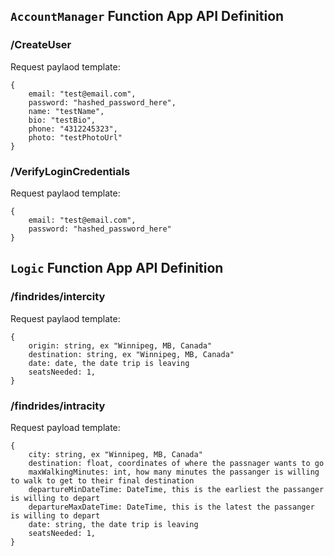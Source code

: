 ## `AccountManager` Function App API Definition

### /CreateUser
Request paylaod template:
```
{
    email: "test@email.com",
    password: "hashed_password_here",
    name: "testName",
    bio: "testBio",
    phone: "4312245323",
    photo: "testPhotoUrl"
}
```

### /VerifyLoginCredentials
Request paylaod template:
```
{
    email: "test@email.com",
    password: "hashed_password_here"
}
```

## `Logic` Function App API Definition

### /findrides/intercity
Request paylaod template:
```
{
    origin: string, ex "Winnipeg, MB, Canada"
    destination: string, ex "Winnipeg, MB, Canada"
    date: date, the date trip is leaving
    seatsNeeded: 1,
}
```

### /findrides/intracity
Request payload template:
```
{
    city: string, ex "Winnipeg, MB, Canada"
    destination: float, coordinates of where the passnager wants to go
    maxWalkingMinutes: int, how many minutes the passanger is willing to walk to get to their final destination
    departureMinDateTime: DateTime, this is the earliest the passanger is willing to depart
    departureMaxDateTime: DateTime, this is the latest the passanger is willing to depart
    date: string, the date trip is leaving
    seatsNeeded: 1,
}
```
